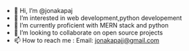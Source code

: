 - 👋 Hi, I’m @jonakapaj
- 👀 I’m interested in web development,python developement 
- 🌱 I’m currently proficient with MERN stack and python  
- 💞️ I’m looking to collaborate on open source projects
- 📫 How to reach me : Email: jonakapajj@gmail.com

<!---
jonakapaj/jonakapaj is a ✨ special ✨ repository because its `README.md` (this file) appears on your GitHub profile.
You can click the Preview link to take a look at your changes.
--->
